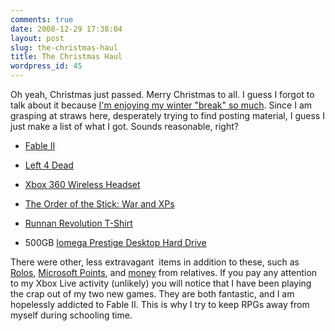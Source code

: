 ```yaml
---
comments: true
date: 2008-12-29 17:38:04
layout: post
slug: the-christmas-haul
title: The Christmas Haul
wordpress_id: 45
---
```


Oh yeah, Christmas just passed. Merry Christmas to all. I guess I forgot to talk about it because [I'm enjoying my winter "break" so much](http://clpanther.blogspot.com/2008/12/twelve-complaints-of-christmas.html). Since I am grasping at straws here, desperately trying to find posting material, I guess I just make a list of what I got. Sounds reasonable, right?






  * [Fable II](http://www.xbox.com/en-US/games/f/fable2/)

  * [Left 4 Dead](http://www.xbox.com/en-US/games/l/left4dead/)

  * [Xbox 360 Wireless Headset](http://www.xbox.com/en-US/hardware/x/xbox360wirelessheadset/)

  * [The Order of the Stick: War and XPs](http://apegames.com/Merchant2/merchant.mvc?Screen=PROD&Product_Code=GIPOTS03&Category_Code=OOTSB)

  * [Runnan Revolution T-Shirt](http://www.cafepress.com/runnan.282600458)

  * 500GB [Iomega Prestige Desktop Hard Drive](http://store.iomega.com/section?SID=3d51fe130b41a88f5b919f7ef783aebe3ed:4760&secid=40119)


There were other, less extravagant  items in addition to these, such as [Rolos](http://en.wikipedia.org/wiki/Rolo), [Microsoft Points](http://en.wikipedia.org/wiki/Microsoft_Points), and [money](http://en.wikipedia.org/wiki/Banknote) from relatives. If you pay any attention to my Xbox Live activity (unlikely) you will notice that I have been playing the crap out of my two new games. They are both fantastic, and I am hopelessly addicted to Fable II. This is why I try to keep RPGs away from myself during schooling time.
